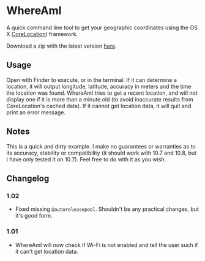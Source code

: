 # WhereAmI
A quick command line tool to get your geographic coordinates using the OS X [CoreLocation][]) framework.

Download a zip with the latest version [here][download link].

## Usage
Open with Finder to execute, or in the terminal. If it can determine a location, it will output longitude, latitude, accuracy in meters and the time the location was found. WhereAmI tries to get a recent location, and will not display one if it is more than a minute old (to avoid inaccurate results from CoreLocation's cached data). If it cannot get location data, it will quit and print an error message.

## Notes
This is a quick and dirty example. I make no guarantees or warranties as to its accuracy, stability or compatibility (it should work with 10.7 and 10.8, but I have only tested it on 10.7). Feel free to do with it as you wish.

## Changelog
### 1.02
 - Fixed missing `@autoreleasepool`. Shouldn't be any practical changes, but it's good form.
### 1.01
- WhereAmI will now check if Wi-Fi is not enabled and tell the user such if it can't get location data.

[corelocation]: http://en.wikipedia.org/wiki/CoreLocation
[download link]: https://github.com/downloads/robmathers/WhereAmI/whereami-1.02.zip